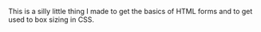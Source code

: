 This is  a silly little thing I made to get the basics of HTML forms and to get used to box sizing in CSS. 